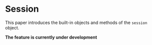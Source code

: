 # Session
This paper introduces the built-in objects and methods of the `session` object.

**The feature is currently under development**